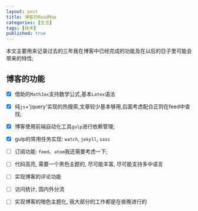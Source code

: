 ```yaml
---
layout: post
title: 博客的RoadMap
categories: [生活]
tags: [技术]
published: true
---
```



本文主要用来记录过去的三年我在博客中已经完成的功能及在以后的日子里可能会带来的特性;



## 博客的功能

- [x] 借助的`MathJax`支持数学公式,基本`Latex`语法
- [x] 纯`js`+'jquery'实现的热搜索,文章较少基本够用,后面考虑配合正则在feed中查找;
- [x] 博客使用前端自动化工具`gulp`进行依赖管理;
- [x] gulp的常用任务实现: `watch`, `jekyll`, `sass`
- [ ] 订阅功能: `feed`、`atom`我还需要考虑一下;
- [ ] 代码高亮, 需要一个黑色主题的, 尽可能丰富, 尽可能支持多中语言
- [ ] 实现博客的评论功能
- [ ] 访问统计, 国内外分流
- [ ] 实现博客的暗色主题化, 我大部分的工作都是在夜晚进行的

